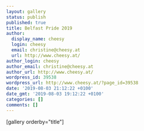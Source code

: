 ```yaml
---
layout: gallery
status: publish
published: true
title: Belfast Pride 2019
author:
  display_name: cheesy
  login: cheesy
  email: christine@cheesy.at
  url: http://www.cheesy.at/
author_login: cheesy
author_email: christine@cheesy.at
author_url: http://www.cheesy.at/
wordpress_id: 39538
wordpress_url: http://www.cheesy.at/?page_id=39538
date: '2019-08-03 21:12:22 +0100'
date_gmt: '2019-08-03 19:12:22 +0100'
categories: []
comments: []
---
```

[gallery orderby="title"]
